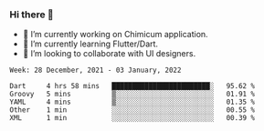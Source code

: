 ### Hi there 👋

<!--
**devcat37/devcat37** is a ✨ _special_ ✨ repository because its `README.md` (this file) appears on your GitHub profile.-->


- 🔭 I’m currently working on Chimicum application.
- 🌱 I’m currently learning Flutter/Dart.
- 👯 I’m looking to collaborate with UI designers.
<!-- - 🤔 I’m looking for help with ... -->

<!--START_SECTION:waka-->
```text
Week: 28 December, 2021 - 03 January, 2022

Dart     4 hrs 58 mins   ████████████████████████░   95.62 % 
Groovy   5 mins          ▒░░░░░░░░░░░░░░░░░░░░░░░░   01.91 % 
YAML     4 mins          ▒░░░░░░░░░░░░░░░░░░░░░░░░   01.35 % 
Other    1 min           ░░░░░░░░░░░░░░░░░░░░░░░░░   00.55 % 
XML      1 min           ░░░░░░░░░░░░░░░░░░░░░░░░░   00.39 % 
```
<!--END_SECTION:waka-->
